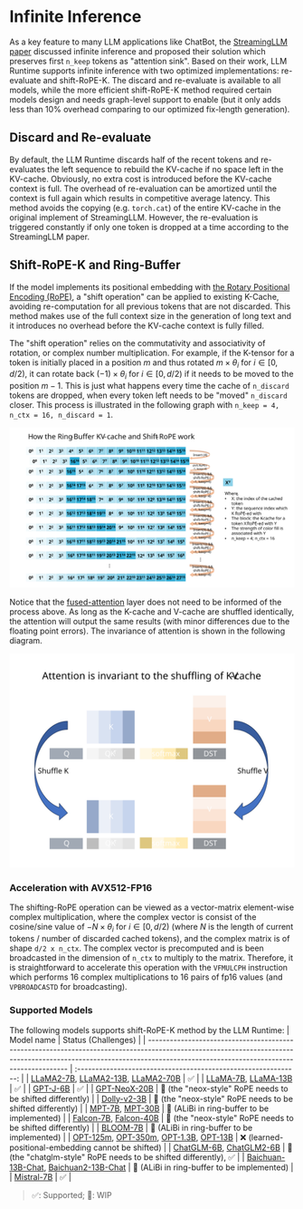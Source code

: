 Infinite Inference
==================

As a key feature to many LLM applications like ChatBot, the [StreamingLLM paper](https://arxiv.org/abs/2309.17453) discussed infinite inference and proposed their solution which preserves first `n_keep` tokens as "attention sink". Based on their work, LLM Runtime supports infinite inference with two optimized implementations: re-evaluate and shift-RoPE-K. The discard and re-evaluate is available to all models, while the more efficient shift-RoPE-K method required certain models design and needs graph-level support to enable (but it only adds less than 10% overhead comparing to our optimized fix-length generation).

## Discard and Re-evaluate
By default, the LLM Runtime discards half of the recent tokens and re-evaluates the left sequence to rebuild the KV-cache if no space left in the KV-cache. Obviously, no extra cost is introduced before the KV-cache context is full. The overhead of re-evaluation can be amortized until the context is full again which results in competitive average latency. This method avoids the copying (e.g. `torch.cat`) of the entire KV-cache in the original implement of StreamingLLM. However, the re-evaluation is triggered constantly if only one token is dropped at a time according to the StreamingLLM paper.

## Shift-RoPE-K and Ring-Buffer
If the model implements its positional embedding with [the Rotary Positional Encoding (RoPE)](https://arxiv.org/abs/2104.09864), a "shift operation" can be applied to existing K-Cache, avoiding re-computation for all previous tokens that are not discarded. This method makes use of the full context size in the generation of long text and it introduces no overhead before the KV-cache context is fully filled.

The "shift operation" relies on the commutativity and associativity of rotation, or complex number multiplication. For example, if the K-tensor for a token is initially placed in a position $m$ and thus rotated $m\times\theta_i \text{ for } i \in \left[0, d/2\right)$, it can rotate back $(-1)\times\theta_i \text{ for } i \in \left[0, d/2\right)$ if it needs to be moved to the position $m-1$. This is just what happens every time the cache of `n_discard` tokens are dropped, when every token left needs to be "moved" `n_discard` closer. This process is illustrated in the following graph with `n_keep = 4, n_ctx = 16, n_discard = 1`.

![Shift-RoPE graph](./imgs/shift-rope.svg)

Notice that the [fused-attention](./fused_attention.md) layer does not need to be informed of the process above. As long as the K-cache and V-cache are shuffled identically, the attention will output the same results (with minor differences due to the floating point errors). The invariance of attention is shown in the following diagram.

![Attention's shuffle invariance](./imgs/shuffle-attn.svg)

### Acceleration with AVX512-FP16
The shifting-RoPE operation can be viewed as a vector-matrix element-wise complex multiplication, where the complex vector is consist of the cosine/sine value of $-N \times \theta_i \text{ for } i \in \left[0, d/2\right)$ (where $N$ is the length of current tokens / number of discarded cached tokens), and the complex matrix is of shape `d/2 x n_ctx`. The complex vector is precomputed and is been broadcasted in the dimension of `n_ctx` to multiply to the matrix. Therefore, it is straightforward to accelerate this operation with the `VFMULCPH` instruction which performs 16 complex multiplications to 16 pairs of fp16 values (and `VPBROADCASTD` for broadcasting).

### Supported Models
The following models supports shift-RoPE-K method by the LLM Runtime:
| Model name                                                                                                                                                                                                           |                       Status (Challenges)                       |
| -------------------------------------------------------------------------------------------------------------------------------------------------------------------------------------------------------------------- | :-------------------------------------------------------------: |
| [LLaMA2-7B](https://huggingface.co/meta-llama/Llama-2-7b-chat-hf), [LLaMA2-13B](https://huggingface.co/meta-llama/Llama-2-13b-chat-hf), [LLaMA2-70B](https://huggingface.co/meta-llama/Llama-2-70b-chat-hf)          |                                ✅                                |
| [LLaMA-7B](https://huggingface.co/decapoda-research/llama-7b-hf), [LLaMA-13B](https://huggingface.co/decapoda-research/llama-13b-hf)                                                                                 |                                ✅                                |
| [GPT-J-6B](https://huggingface.co/EleutherAI/gpt-j-6b)                                                                                                                                                               |                                ✅                                |
| [GPT-NeoX-20B](https://huggingface.co/EleutherAI/gpt-neox-20b)                                                                                                                                                       |    🚧 (the "neox-style" RoPE needs to be shifted differently)    |
| [Dolly-v2-3B](https://huggingface.co/databricks/dolly-v2-3b)                                                                                                                                                         |    🚧 (the "neox-style" RoPE needs to be shifted differently)    |
| [MPT-7B](https://huggingface.co/mosaicml/mpt-7b), [MPT-30B](https://huggingface.co/mosaicml/mpt-30b)                                                                                                                 |           🚧 (ALiBi in ring-buffer to be implemented)            |
| [Falcon-7B](https://huggingface.co/tiiuae/falcon-7b), [Falcon-40B](https://huggingface.co/tiiuae/falcon-40b)                                                                                                         |    🚧 (the "neox-style" RoPE needs to be shifted differently)    |
| [BLOOM-7B](https://huggingface.co/bigscience/bloomz-7b1)                                                                                                                                                             |           🚧 (ALiBi in ring-buffer to be implemented)            |
| [OPT-125m](https://huggingface.co/facebook/opt-125m), [OPT-350m](https://huggingface.co/facebook/opt-350m), [OPT-1.3B](https://huggingface.co/facebook/opt-1.3b), [OPT-13B](https://huggingface.co/facebook/opt-13b) |       ❌ (learned-positional-embedding cannot be shifted)        |
| [ChatGLM-6B](https://huggingface.co/THUDM/chatglm-6b), [ChatGLM2-6B](https://huggingface.co/THUDM/chatglm2-6b)                                                                                                       | 🚧 (the "chatglm-style" RoPE needs to be shifted differently), ✅ |
| [Baichuan-13B-Chat](https://huggingface.co/baichuan-inc/Baichuan-13B-Chat), [Baichuan2-13B-Chat](https://huggingface.co/baichuan-inc/Baichuan2-13B-Chat)                                                             |           🚧 (ALiBi in ring-buffer to be implemented)            |
| [Mistral-7B](https://huggingface.co/mistralai/Mistral-7B-v0.1)                                                                                                                                                       |                                ✅                                |

> ✅: Supported; 🚧: WIP
